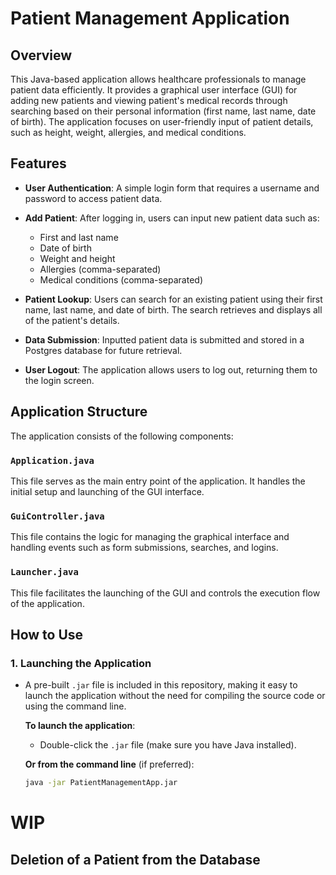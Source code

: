 # Patient Management Application

## Overview

This Java-based application allows healthcare professionals to manage patient data efficiently. It provides a graphical user interface (GUI) for adding new patients and viewing patient's medical records through searching based on their personal information (first name, last name, date of birth). The application focuses on user-friendly input of patient details, such as height, weight, allergies, and medical conditions.

## Features

- **User Authentication**: A simple login form that requires a username and password to access patient data.
  
- **Add Patient**: After logging in, users can input new patient data such as:
  - First and last name
  - Date of birth
  - Weight and height
  - Allergies (comma-separated)
  - Medical conditions (comma-separated)
  
- **Patient Lookup**: Users can search for an existing patient using their first name, last name, and date of birth. The search retrieves and displays all of the patient's details.

- **Data Submission**: Inputted patient data is submitted and stored in a Postgres database for future retrieval.

- **User Logout**: The application allows users to log out, returning them to the login screen.

## Application Structure

The application consists of the following components:

### `Application.java`
This file serves as the main entry point of the application. It handles the initial setup and launching of the GUI interface.

### `GuiController.java`
This file contains the logic for managing the graphical interface and handling events such as form submissions, searches, and logins.

### `Launcher.java`
This file facilitates the launching of the GUI and controls the execution flow of the application.

## How to Use

### 1. Launching the Application

- A pre-built `.jar` file is included in this repository, making it easy to launch the application without the need for compiling the source code or using the command line.
  
  **To launch the application**:
  - Double-click the `.jar` file (make sure you have Java installed).
  
  **Or from the command line** (if preferred):
  ```bash
  java -jar PatientManagementApp.jar

# WIP
## Deletion of a Patient from the Database

